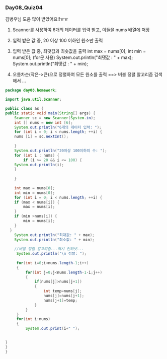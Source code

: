 ### Day08_Quiz04
김병우님 도움 많이 받았어요!!ㅠㅠ

1. Scanner를 사용하여 6개의 데이터를 입력 받고, 이들을 nums 배열에 저장

2. 입력 받은 값 중, 20 이상 100 이하인 원소만 출력
		
3. 입력 받은 값 중, 최댓값과 최솟값을 출력
  	int max = nums[0];
		int min = nums[0];
  	(for문 사용)
		System.out.println("최댓값 : " + max);
		System.out.println("최댓값 : " + min);
		
4. 오름차순(작은->큰)으로 정렬하여 모든 원소를 출력  ==> 버블 정렬 알고리즘 검색해서 ... 

```java
package day08.homework;

import java.util.Scanner;

public class as {
public static void main(String[] args) {
	Scanner sc = new Scanner(System.in);
	int [] nums = new int [6];
	System.out.println("6개의 데이터 입력: ");
	for (int i = 0; i < nums.length; ++i) {
	nums [i] = sc.nextInt();
		
	}
	System.out.println("20이상 100이하의 수: ");
	for (int i : nums) {
		if (i >= 20 && i <= 100) { 
	System.out.println(i);
	}
		
	}
	
	int max = nums[0];
	int min = nums[0];
	for (int i = 0; i < nums.length; ++i) {
	if (max < nums[i]) {
		max = nums[i];
	}
	if (min >nums[i]) {
		min = nums[i];
	}
  }
	System.out.println("최대값: " + max);
	System.out.println("최소값: " + min);
	
	//버블 정렬 알고리즘...역시 인터넷...
	 System.out.println("\n 정렬: ");
     
     for(int i=0;i<nums.length-1;i++)
     {
         for(int j=0;j<nums.length-1-i;j++)
         {
             if(nums[j]>nums[j+1])
             {
                 int temp=nums[j];
                 nums[j]=nums[j+1];
                 nums[j+1]=temp;
             }
         }
     }
     for(int i:nums)
     {
         System.out.print(i+" ");

	
}
}
}

